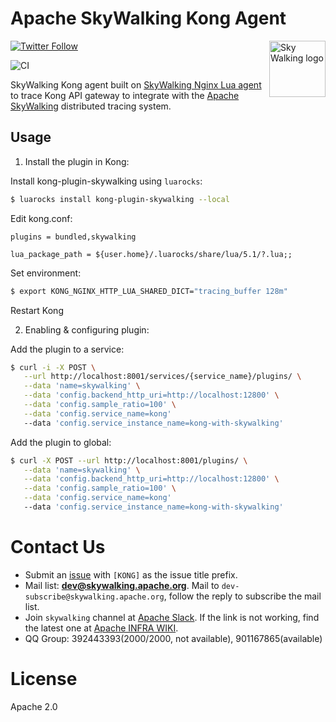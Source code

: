 Apache SkyWalking Kong Agent
==========

<img src="http://skywalking.apache.org/assets/logo.svg" alt="Sky Walking logo" height="90px" align="right" />

[![Twitter Follow](https://img.shields.io/twitter/follow/asfskywalking.svg?style=for-the-badge&label=Follow&logo=twitter)](https://twitter.com/AsfSkyWalking)

![CI](https://github.com/apache/skywalking-kong/workflows/CI/badge.svg?branch=master)

SkyWalking Kong agent built on [SkyWalking Nginx Lua agent](https://github.com/apache/skywalking-nginx-lua) to trace Kong API gateway to integrate with the [Apache SkyWalking](https://github.com/apache/skywalking) distributed tracing system.


## Usage

1. Install the plugin in Kong:

Install kong-plugin-skywalking using `luarocks`:
```bash
$ luarocks install kong-plugin-skywalking --local
```

Edit kong.conf:
```
plugins = bundled,skywalking

lua_package_path = ${user.home}/.luarocks/share/lua/5.1/?.lua;;
```

Set environment:
```bash
$ export KONG_NGINX_HTTP_LUA_SHARED_DICT="tracing_buffer 128m"
```

Restart Kong

2. Enabling & configuring plugin:

Add the plugin to a service:

```bash
$ curl -i -X POST \
   --url http://localhost:8001/services/{service_name}/plugins/ \
   --data 'name=skywalking' \
   --data 'config.backend_http_uri=http://localhost:12800' \
   --data 'config.sample_ratio=100' \
   --data 'config.service_name=kong'
   --data 'config.service_instance_name=kong-with-skywalking'
``` 

Add the plugin to global:
```bash
$ curl -X POST --url http://localhost:8001/plugins/ \
   --data 'name=skywalking' \
   --data 'config.backend_http_uri=http://localhost:12800' \
   --data 'config.sample_ratio=100' \
   --data 'config.service_name=kong'
   --data 'config.service_instance_name=kong-with-skywalking'
```

# Contact Us
* Submit an [issue](https://github.com/apache/skywalking/issues) with `[KONG]` as the issue title prefix.
* Mail list: **dev@skywalking.apache.org**. Mail to `dev-subscribe@skywalking.apache.org`, follow the reply to subscribe the mail list.
* Join `skywalking` channel at [Apache Slack](https://join.slack.com/t/the-asf/shared_invite/enQtNzc2ODE3MjI1MDk1LTAyZGJmNTg1NWZhNmVmOWZjMjA2MGUyOGY4MjE5ZGUwOTQxY2Q3MDBmNTM5YTllNGU4M2QyMzQ4M2U4ZjQ5YmY). If the link is not working, find the latest one at [Apache INFRA WIKI](https://cwiki.apache.org/confluence/display/INFRA/Slack+Guest+Invites).
* QQ Group: 392443393(2000/2000, not available), 901167865(available)

# License
Apache 2.0

